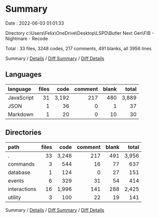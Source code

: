 # Summary

Date : 2022-06-03 01:01:33

Directory c:\Users\Felix\OneDrive\Desktop\LSPD\Butler Next Gen\FIB - Nightmare - Recode

Total : 33 files,  3248 codes, 217 comments, 491 blanks, all 3956 lines

Summary / [Details](details.md) / [Diff Summary](diff.md) / [Diff Details](diff-details.md)

## Languages
| language | files | code | comment | blank | total |
| :--- | ---: | ---: | ---: | ---: | ---: |
| JavaScript | 31 | 3,192 | 217 | 480 | 3,889 |
| JSON | 1 | 36 | 0 | 1 | 37 |
| Markdown | 1 | 20 | 0 | 10 | 30 |

## Directories
| path | files | code | comment | blank | total |
| :--- | ---: | ---: | ---: | ---: | ---: |
| . | 33 | 3,248 | 217 | 491 | 3,956 |
| commands | 3 | 544 | 16 | 77 | 637 |
| database | 1 | 124 | 0 | 27 | 151 |
| events | 6 | 329 | 31 | 54 | 414 |
| interactions | 16 | 1,996 | 141 | 288 | 2,425 |
| utility | 3 | 100 | 22 | 19 | 141 |

Summary / [Details](details.md) / [Diff Summary](diff.md) / [Diff Details](diff-details.md)